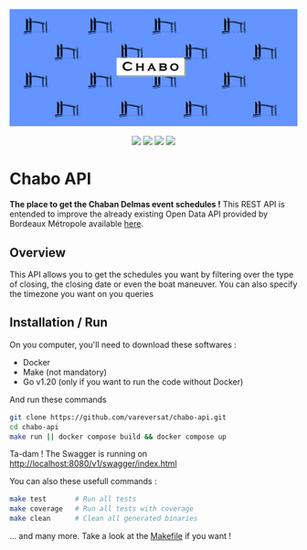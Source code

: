 ![](banner.png)

<p align="center">
  <a href="https://go.dev"><img src="https://img.shields.io/badge/go-white?logo=go&style=for-the-badge"></a> 
  <a href="https://github.com/vareversat/chabo-api/actions"><img src="https://img.shields.io/github/actions/workflow/status/vareversat/chabo-api/main.yaml?logo=github&style=for-the-badge"></a>
  <a href="https://github.com/vareversat/chabo-api/releases"><img src="https://img.shields.io/github/v/tag/vareversat/chabo-api?label=version&logo=git&logoColor=white&style=for-the-badge"></a>
  <a href="https://codecov.io/gh/vareversat/chabo-api/"><img src="https://img.shields.io/codecov/c/github/vareversat/chabo-api?logo=codecov&style=for-the-badge&token=97YDVRS0X4"></a>
</p>

# Chabo API

**The place to get the Chaban Delmas event schedules !**
This REST API is entended to improve the already existing Open Data API provided by Bordeaux Métropole available [here](https://opendata.bordeaux-metropole.fr/explore/dataset/previsions_pont_chaban/information/).

## Overview

This API allows you to get the schedules you want by filtering over the type of closing, the closing date or even the boat maneuver. You can also specify the timezone you want on you queries

## Installation / Run

On you computer, you'll need to download these softwares :

- Docker
- Make (not mandatory)
- Go v1.20 (only if you want to run the code without Docker)

And run these commands

```bash
git clone https://github.com/vareversat/chabo-api.git
cd chabo-api
make run || docker compose build && docker compose up
```

Ta-dam ! The Swagger is running on <http://localhost:8080/v1/swagger/index.html>

You can also these usefull commands :

```bash
make test       # Run all tests
make coverage   # Run all tests with coverage
make clean      # Clean all generated binaries
```

... and many more. Take a look at the [Makefile](Makefile) if you want !
